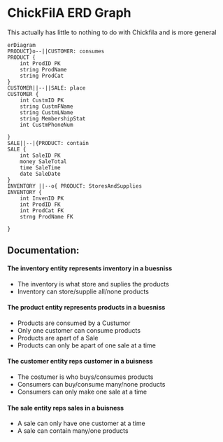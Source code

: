 
# ChickFilA ERD Graph

This actually has little to nothing to do with Chickfila and is more general

```mermaid
erDiagram
PRODUCT}o--||CUSTOMER: consumes
PRODUCT {
    int ProdID PK
    string ProdName
    string ProdCat
}
CUSTOMER||--||SALE: place
CUSTOMER {
    int CustmID PK
    string CustmFName
    string CustmLName
    string MembershipStat
    int CustmPhoneNum
    
}
SALE||--|{PRODUCT: contain
SALE {
    int SaleID PK
    money SaleTotal 
    time SaleTime
    date SaleDate
}
INVENTORY ||--o{ PRODUCT: StoresAndSupplies
INVENTORY {
    int InvenID PK
    int ProdID FK
    int ProdCat FK
    strng ProdName FK

}
```

## Documentation:

#### The inventory entity represents inventory in a buesniss
- The inventory is what store and suplies the products
- Inventory can store/supplie all/none products

#### The product entity represents products in a buesniss
- Products are consumed by a Custumor
- Only one customer can consume products 
- Products are apart of a Sale
- Products can only be apart of one sale at a time

#### The customer entity reps customer in a buisness
- The costumer is who buys/consumes products
- Consumers can buy/consume many/none products
- Consumers can only make one sale at a time

#### The sale entity reps sales in a buisness
- A sale can only have one customer at a time
- A sale can contain many/one products

















